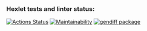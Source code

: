 ### Hexlet tests and linter status:
[![Actions Status](https://github.com/alexgreendev/python-project-lvl2/workflows/hexlet-check/badge.svg)](https://github.com/alexgreendev/python-project-lvl2/actions)
[![Maintainability](https://api.codeclimate.com/v1/badges/bcb38a5b259d428ae793/maintainability)](https://codeclimate.com/github/alexgreendev/python-project-lvl2/maintainability)
[![gendiff package](https://github.com/alexgreendev/python-project-lvl2/actions/workflows/gengiff-package.yml/badge.svg)](https://github.com/alexgreendev/python-project-lvl2/actions/workflows/gengiff-package.yml)
